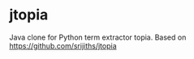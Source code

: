 jtopia
======

Java clone for Python term extractor topia. Based on https://github.com/srijiths/jtopia

